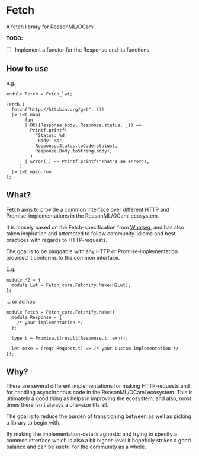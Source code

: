 # Fetch

A fetch library for ReasonML/OCaml.

**TODO:**

- [ ] Implement a functor for the Response and its functions

## How to use

e.g.

```reason
module Fetch = Fetch_lwt;

Fetch.(
  fetch("http://httpbin.org/get", ())
  |> Lwt.map(
       fun
       | Ok({Response.body, Response.status, _}) =>
         Printf.printf(
           "Status: %d
            Body: %s",
           Response.Status.toCode(status),
           Response.Body.toString(body),
         )
       | Error(_) => Printf.printf("That's an error"),
     )
  |> Lwt_main.run
);
```

## What?

Fetch aims to provide a common interface over different HTTP and Promise-implementations in the ReasonML/OCaml ecosystem.

It is loosely based on the Fetch-specification from [Whatwg](https://fetch.spec.whatwg.org/), and has also taken inspiration and attempted to follow community-idioms and best practices with regards to HTTP-requests.

The goal is to be pluggable with any HTTP or Promise-implementation provided it conforms to the common interface.

E.g.

```reason
module H2 = {
  module Lwt = Fetch_core.Fetchify.Make(H2Lwt);
};
```

... or ad hoc

```reason
module Fetch = Fetch_core.Fetchify.Make({
  module Response = {
    /* your implementation */
  };

  type t = Promise.t(result(Response.t, exn));

  let make = (req: Request.t) => /* your custom implementation */
});
```

## Why?

There are several different implementations for making HTTP-requests and for handling asynchronous code in the ReasonML/OCaml ecosystem.
This is ultimately a good thing as helps in improving the ecosystem, and also, most times there isn't always a one-size fits all.

The goal is to reduce the burden of transitioning between as well as picking a library to begin with.

By making the implementation-details agnostic and trying to specify a common interface which is also a bit higher-level it hopefully strikes a good balance and can be useful for the community as a whole.
